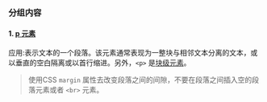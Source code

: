 ### 分组内容

#### 1. [p 元素](https://developer.mozilla.org/zh-CN/docs/Web/HTML/Element/p)

应用:表示文本的一个段落。该元素通常表现为一整块与相邻文本分离的文本，或以垂直的空白隔离或以首行缩进。另外，`<p>` 是[块级元素](https://developer.mozilla.org/zh-CN/docs/Web/HTML/Block-level_elements)。

> 使用CSS `margin` 属性去改变段落之间的间隙，不要在段落之间插入空的段落元素或者 `<br>` 元素。
